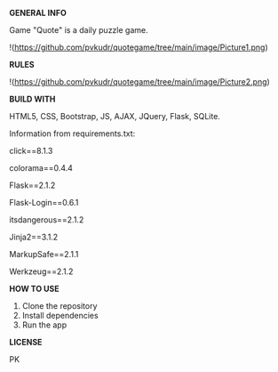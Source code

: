 **GENERAL INFO**

Game &quot;Quote&quot; is a daily puzzle game.

!(https://github.com/pvkudr/quotegame/tree/main/image/Picture1.png)

**RULES**

!(https://github.com/pvkudr/quotegame/tree/main/image/Picture2.png)

**BUILD WITH**

HTML5, CSS, Bootstrap, JS, AJAX, JQuery, Flask, SQLite.

Information from requirements.txt:

click==8.1.3

colorama==0.4.4

Flask==2.1.2

Flask-Login==0.6.1

itsdangerous==2.1.2

Jinja2==3.1.2

MarkupSafe==2.1.1

Werkzeug==2.1.2

**HOW TO USE**

1. Clone the repository
2. Install dependencies
3. Run the app

**LICENSE**

PK
